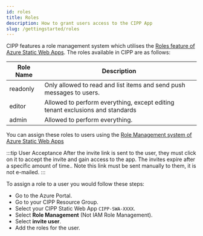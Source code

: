 ```yaml
---
id: roles
title: Roles
description: How to grant users access to the CIPP App
slug: /gettingstarted/roles
---
```


CIPP features a role management system which utilises the [Roles feature of Azure Static Web Apps](https://docs.microsoft.com/en-us/azure/static-web-apps/authentication-authorization?tabs=invitations#roles). The roles available in CIPP are as follows:

| Role Name | Description                                                                   |
| --------- | ----------------------------------------------------------------------------- |
| readonly  | Only allowed to read and list items and send push messages to users.          |
| editor    | Allowed to perform everything, except editing tenant exclusions and standards |
| admin     | Allowed to perform everything.                                                |

You can assign these roles to users using the [Role Management system of Azure Static Web Apps](https://docs.microsoft.com/en-us/azure/static-web-apps/authentication-authorization?tabs=invitations#role-management)

:::tip User Acceptance
After the invite link is sent to the user, they must click on it to accept the invite and gain access to the app.  The invites expire after a specific amount of time.. Note this link must be sent manually to them, it is not e-mailed.
:::

To assign a role to a user you would follow these steps:

- Go to the Azure Portal.
- Go to your CIPP Resource Group.
- Select your CIPP Static Web App `CIPP-SWA-XXXX`.
- Select **Role Management** (Not IAM Role Management).
- Select **invite user**.
- Add the roles for the user.

